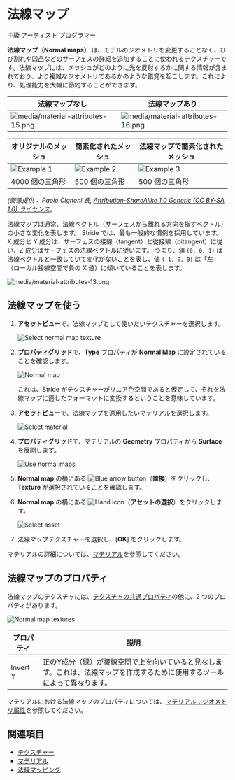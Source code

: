 # 法線マップ
<!--
# Normal maps
-->

<span class="label label-doc-level">中級</span>
<span class="label label-doc-audience">アーティスト</span>
<span class="label label-doc-audience">プログラマー</span>
<!--
<span class="label label-doc-level">Intermediate</span>
<span class="label label-doc-audience">Artist</span>
<span class="label label-doc-audience">Programmer</span>
-->

**法線マップ（Normal maps）** は、モデルのジオメトリを変更することなく、ひび割れや凹凸などのサーフェスの詳細を追加することに使われるテクスチャーです。法線マップには、メッシュがどのように光を反射するかに関する情報が含まれており、より複雑なジオメトリであるかのような錯覚を起こします。これにより、処理能力を大幅に節約することができます。
<!--
**Normal maps** are textures that add the appearance of surface detail, such as cracks and bumps, without changing the actual geometry of a model. They contain information about how meshes should reflect light, creating the illusion of much more complex geometry. This saves lots of processing power.
-->

| 法線マップなし | 法線マップあり
| --------------| ----------- 
| ![media/material-attributes-15.png](../materials/media/material-attributes-15.png)  | ![media/material-attributes-16.png](../materials/media/material-attributes-16.png)  

<!--
| No normal map | With a normal map
| --------------| ----------- 
| ![media/material-attributes-15.png](../materials/media/material-attributes-15.png)  | ![media/material-attributes-16.png](../materials/media/material-attributes-16.png)  
-->

| オリジナルのメッシュ | 簡素化されたメッシュ | 法線マップで簡素化されたメッシュ
|---------------|-----------------|---------
| ![Example 1](media/normal_map_example1.jpg) | ![Example 2](media/normal_map_example2.jpg) | ![Example 3](media/normal_map_example3.jpg)
| 4000 個の三角形 | 500 個の三角形 | 500 個の三角形

<!--
| Original mesh | Simplified mesh | Simplified mesh and normal map 
|---------------|-----------------|---------
| ![Example 1](media/normal_map_example1.jpg) | ![Example 2](media/normal_map_example2.jpg) | ![Example 3](media/normal_map_example3.jpg)
| 4m triangles | 500 triangles | 500 triangles
-->

*(画像提供： Paolo Cignoni 氏, [Attribution-ShareAlike 1.0 Generic (CC BY-SA 1.0) ライセンス](https://creativecommons.org/licenses/by-sa/1.0/)*。
<!--
*(Images courtesy of Paolo Cignoni, shared under [Attribution-ShareAlike 1.0 Generic (CC BY-SA 1.0)](https://creativecommons.org/licenses/by-sa/1.0/)*
-->

法線マップは通常、法線ベクトル（サーフェスから離れる方向を指すベクトル）の小さな変化を表します。
Stride では、最も一般的な慣例を採用しています。
X 成分と Y 成分は、サーフェスの接線（tangent）と従接線（bitangent）に従い、Z 成分はサーフェスの法線ベクトルに従います。
つまり、値 `(0, 0, 1)` は法線ベクトルと一致していて変化がないことを表し、値 `(-1, 0, 0)` は「左」（ローカル接線空間で負の X 値）に傾いていることを表します。
<!--
Normal maps usually represent small changes of the normal vector (the vector which points away from the surface). Stride uses the most common convention: the X and Y components follow the tangent and the bitangent of the surface, and the Z component follows the normal vector of the surface. This means that a value of `(0, 0, 1)` coincides with the normal vector and represents no change, while a value of `(-1, 0, 0)` tilts to the "left" (ie negative X value in the tangent (local) space).
-->

![media/material-attributes-13.png](../materials/media/material-attributes-13.png) 

## 法線マップを使う
<!--
## Use a normal map
-->

1. **アセットビュー**で、法線マップとして使いたいテクスチャーを選択します。

    ![Select normal map texture](media/select-normal-map-texture.png)

2. **プロパティグリッド**で、**Type** プロパティが **Normal Map** に設定されていることを確認します。

    ![Normal map](media/normal-map-expanded-properties.png)

    これは、Stride がテクスチャーがリニア色空間であると仮定して、それを法線マップに適したフォーマットに変換するということを意味しています。

3. **アセットビュー**で、法線マップを適用したいマテリアルを選択します。

    ![Select material](media/select-material.png)

4. **プロパティグリッド**で、マテリアルの **Geometry** プロパティから **Surface** を展開します。

    ![Use normal maps](media/use-normal-map.png)

5. **Normal map** の横にある ![Blue arrow button](../../game-studio/media/blue-arrow-icon.png)（**置換**）をクリックし、**Texture** が選択されていることを確認します。

6. **Normal map** の横にある ![Hand icon](../../game-studio/media/hand-icon.png)（**アセットの選択**）をクリックします。

    ![Select asset](media/select-asset-texture.png)

7. 法線マップテクスチャーを選択し、[**OK**] をクリックします。

<!--
1. In the **Asset View**, select the texture you want to use as a normal map.

    ![Select normal map texture](media/select-normal-map-texture.png)

2. In the **Property Grid**, make sure the **type** is set to **normal map**.

    ![Normal map](media/normal-map-expanded-properties.png)

    This means Stride assumes the texture is in linear color space and converts it to a format suited for normal maps.

3. In the **Asset View**, select the material you want to use the normal map.

    ![Select material](media/select-material.png)

4. In the **Property Grid**, under the material **Geometry** properties, expand **Surface**.

    ![Use normal maps](media/use-normal-map.png)

5. Next to **Normal map**, click ![Blue arrow button](~/manual/game-studio/media/blue-arrow-icon.png) (**Replace**) and make sure **Texture** is selected.

6. Next to **Normal map**, click ![Hand icon](~/manual/game-studio/media/hand-icon.png) (**Select an asset**).

    ![Select asset](media/select-asset-texture.png)

7. Select the normal map texture and click **OK**.
-->

マテリアルの詳細については、[マテリアル](../materials/index.md)を参照してください。
<!--
For more information about materials, see [Materials](../materials/index.md).
-->

## 法線マップのプロパティ
<!--
## Normal map properties
-->

法線マップのテクスチャには、[テクスチャの共通プロパティ](index.md)の他に、2 つのプロパティがあります。
<!--
Normal map textures have two properties in addition to the [common texture properties](index.md).
-->

![Normal map textures](media/normal-map-texture-properties.png)

| プロパティ | 説明
|----------|---------
| Invert Y | 正のY成分（緑）が接線空間で上を向いていると見なします。これは、法線マップを作成するために使用するツールによって異なります。

<!--
| Property | Description
|----------|---------
| Invert Y | Have positive Y components (green pixels) face up in tangent space. This option depends on the tools you use to create normal maps.
-->

マテリアルにおける法線マップのプロパティについては、[マテリアル：ジオメトリ属性](../materials/geometry-attributes.md)を参照してください。
<!--
For information about normal map properties in materials, see [Materials — Geometry attributes](../materials/geometry-attributes.md).
-->

## 関連項目
<!--
## See also
-->

* [テクスチャー](index.md)
* [マテリアル](../materials/index.md)
* [法線マッピング](https://ja.wikipedia.org/wiki/%E6%B3%95%E7%B7%9A%E3%83%9E%E3%83%83%E3%83%94%E3%83%B3%E3%82%B0)

<!--
* [Textures](index.md)
* [Materials](../materials/index.md)
* [Normal mapping on Wikipedia](http://en.wikipedia.org/wiki/Normal_mapping)
-->
